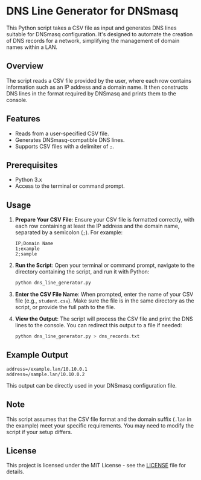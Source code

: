 # DNS Line Generator for DNSmasq

This Python script takes a CSV file as input and generates DNS lines suitable for DNSmasq configuration. It's designed to automate the creation of DNS records for a network, simplifying the management of domain names within a LAN.

## Overview

The script reads a CSV file provided by the user, where each row contains information such as an IP address and a domain name. It then constructs DNS lines in the format required by DNSmasq and prints them to the console.

## Features

- Reads from a user-specified CSV file.
- Generates DNSmasq-compatible DNS lines.
- Supports CSV files with a delimiter of `;`.

## Prerequisites

- Python 3.x
- Access to the terminal or command prompt.

## Usage

1. **Prepare Your CSV File**: Ensure your CSV file is formatted correctly, with each row containing at least the IP address and the domain name, separated by a semicolon (`;`). For example:

    ```
    IP;Domain Name
    1;example
    2;sample
    ```

2. **Run the Script**: Open your terminal or command prompt, navigate to the directory containing the script, and run it with Python:

    ```bash
    python dns_line_generator.py
    ```

3. **Enter the CSV File Name**: When prompted, enter the name of your CSV file (e.g., `student.csv`). Make sure the file is in the same directory as the script, or provide the full path to the file.

4. **View the Output**: The script will process the CSV file and print the DNS lines to the console. You can redirect this output to a file if needed:

    ```bash
    python dns_line_generator.py > dns_records.txt
    ```

## Example Output

    address=/example.lan/10.10.0.1
    address=/sample.lan/10.10.0.2



This output can be directly used in your DNSmasq configuration file.

## Note

This script assumes that the CSV file format and the domain suffix (`.lan` in the example) meet your specific requirements. You may need to modify the script if your setup differs.

## License

This project is licensed under the MIT License - see the [LICENSE](LICENSE) file for details.
